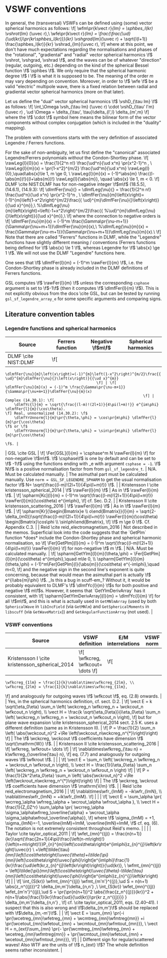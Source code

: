 VSWF conventions
================

In general, the (transversal) VSWFs can be defined using (some) vector spherical harmonics
as follows: \f[
	\wfm\pr{k\vect r}_{lm} = \sphbes_l(kr) \vshrot_{lm} (\uvec r),\\
	\wfe\pr{k\vect r}_{lm} = \frac{\frac{\ud}{\ud(kr)}\pr{kr\sphbes_l(kr)}}{kr} \vshgrad_{lm}(\uvec r)
				+ \sqrt{l(l+1)} \frac{\sphbes_l(kr)}{kr} \vshrad_{lm}(\uvec r),
\f]
where at this point, we don't have much expectations regarding the
normalisations and phases of the
"rotational", "gradiental" and "radial" vector spherical harmonics
\f$  \vshrot, \vshgrad, \vshrad \f$, and the waves can be of whatever "direction"
(regular, outgoing, etc.) depending on the kind of the spherical Bessel function
\f$ \sphbes \f$. 
We only require that the spherical harmonic degree \f$ l \f$
is what it is supposed to be. The meaning of the order $m$ may vary depending
on convention. Moreover, in order to \f$ \wfe \f$ be a valid "electric" multipole wave,
there is a fixed relation between radial and gradiental vector spherical harmonics
(more on that later).

Let us define the "dual" vector spherical harmonics \f$ \vshD_{\tau lm} \f$ as follows:
\f[
	\int_\Omega \vsh_{\tau lm} (\uvec r) \cdot \vshD_{\tau' l'm} (\uvec r) \, \ud \Omega 
		= \delta_{\tau', \tau}\delta_{l',l} \delta_{m',m}
\f]
where the \f$ \cdot \f$ symbol here means the bilinear form of the vector components
without complex conjugation (which is included in the "duality" mapping).

The problem with conventions starts with the very definition of associated Legendre / Ferrers functions.

For the sake of non-ambiguity, let us first define the "canonical" associated Legendre/Ferrers polynomials
*without* the Condon-Shortley phase.
\f[
	\rawLeg{l}{0}(x) = \frac{1}{2^n n!} \frac{\ud^n}{\ud x^n} \pr{x^2-1}^n , \\
	\rawLeg{l}{m}(x) = \pr{1-x^2}^{m/2} \frac{\ud^m}{\ud x^m} \rawLeg{l}{0},\quad\abs{x}\le 1, m \ge 0, \\
	\rawLeg{l}{m}(x) = (-1)^\abs{m} \frac{(l-\abs{m})!}{(l+\abs{m})!} \rawLeg{l}{\abs{m}}, 
		\quad \abs{x} \le 1, m < 0.
\f]
DLMF \cite NIST:DLMF has for non-negative integer \f$m\f$ (18.5.5), (14.6.1), (14.9.3):
\f[
	\dlmfFer{\nu}{} = \dlmfLeg{\nu}{} = \frac{1}{2^n n!} \frac{\ud^n}{\ud x^n} \pr{x^2-1}^n , \\
	\dlmfFer{\nu}{m}\left(x\right)=(-1)^{m}\left(1-x^2\right)^{m/2}\frac{{
	\ud}^{m}\dlmfFer{\nu}{}\left(x\right)}{{\ud x}^{m}},\\
	%\dlmfLeg{\nu}{m}\left(x\right)=\left(-1+x^2\right)^{m/2}\frac{{
	%\ud}^{m}\dlmfLeg{\nu}{}\left(x\right)}{{\ud x}^{m}},\\
\f]
where the connection to negative orders is
\f[
	\dlmfFer{\nu}{m}(x) = (-1)^m \frac{\Gamma\pr{\nu-m+1}}{\Gamma\pr{\nu+m+1}}\dlmfFer{\nu}{m}(x),\\
	%\dlmfLeg{\nu}{m}(x) =        \frac{\Gamma\pr{\nu-m+1}}{\Gamma\pr{\nu+m+1}}\dlmfLeg{\nu}{m}(x).\\
\f]
Note that there are called "Ferrers" functions in DLMF, while the "Legendre" functions have slightly
different meaning / conventions (Ferrers functions being defined for \f$ \abs{x} \le 1 \f$, whereas
Legendre for \f$ \abs{x} \ge 1 \f$. We will not use the DLMF "Legendre" functions here.

One sees that \f$ \dlmfFer{l}{m} = (-1)^m \rawFer{l}{m} \f$, i.e. the Condon-Shortley phase is
already included in the DLMF definitions of Ferrers functions.

GSL computes \f$ \rawFer{l}{m} \f$ unless the corresponding `csphase` argument is set to 
\f$-1\f$ (then it computes \f$ \dlmfFer{l}{m} \f$). This is not explicitly obvious from the docs 
\cite GSL,
but can be tested by running `gsl_sf_legendre_array_e` for some specific arguments and comparing signs.


Literature convention tables
----------------------------

### Legendre functions and spherical harmonics

| Source                 | Ferrers function      | Negative \f$m\f$   | Spherical harmonics |
|------------------------|-----------------------|--------------------|---------------------|
| DLMF \cite NIST:DLMF   | \f[
	\dlmfFer{\nu}{m}\left(x\right)=(-1)^{m}\left(1-x^2\right)^{m/2}\frac{{
	\ud}^{m}\dlmfFer{\nu}{}\left(x\right)}{{\ud x}^{m}}
                                             \f] | \f[
	\dlmfFer{\nu}{m}(x) = (-1)^m \frac{\Gamma\pr{\nu-m+1}}{\Gamma\pr{\nu+m+1}}\dlmfFer{\nu}{m}(x)
                                                                  \f] |  Complex (14.30.1): \f[
		\dlmfYc{l}{m} = \sqrt{\frac{(l-m)!(2l+1)}{4\pi(l+m)!}} e^{im\phi} \dlmfFer{l}{m}(\cos\theta).
	\f] Real, unnormalized (14.30.2): \f$ 
		\dlmfYrUnnorm{l}{m}\pr{\theta,\phi} = \cos\pr{m\phi} \dlmfFer{l}{m}\pr{\cos\theta} 
	\f$ or \f$
		\dlmfYrUnnorm{l}{m}\pr{\theta,\phi} = \sin\pr{m\phi} \dlmfFer{l}{m}\pr{\cos\theta} 
                                                                                     \f$. |
| GSL \cite GSL         |  \f[
	\Fer[GSL]{l}{m} = \csphase^m N \rawFer{l}{m}
                                  \f]  for non-negative \f$m\f$. \f$
	\csphase\f$ is one by default and can be set to \f$
	-1\f$ using the functions ending with \_e with argument `csphase = -1`. \f$
	N\f$ is a positive normalisation factor from from `gsl_sf_legendre_t`. | N/A. Must be calculated manually. | The asimuthal part must be calculated manually. Use `norm = GSL_SF_LEGENDRE_SPHARM` to get the usual normalisation factor \f$
	N= \sqrt{\frac{(l-m)!(2l+1)}{4\pi(l+m)!}} \f$. |	
| Kristensson I \cite kristensson_spherical_2014 	| \f$ \rawFer{l}{m} \f$ | As in \f$ \rawFer{l}{m} \f$. | \f[
	\spharm[Kc]{l}{m} = (-1)^m \sqrt{\frac{(l-m)!(2l+1)}{4\pi(l+m)!}} \rawFer{l}{m}(\cos\theta) e^{im\phi},
                                                                                        \f] cf. Sec. D.2. |
| Kristensson II \cite kristensson_scattering_2016	| \f$ \rawFer{l}{m} \f$ | As in \f$ \rawFer{l}{m} \f$. | \f[
	\spharm[Kr]{\begin{Bmatrix}e \\ o\end{Bmatrix}}{l}{m} = 
		\sqrt{2-\delta_{m0}}\sqrt{\frac{(l-m)!(2l+1)}{4\pi(l+m)!}}
		\rawFer{l}{m}(\cos\theta) 
		\begin{Bmatrix}\cos\phi \\ \sin\phi\end{Bmatrix},
                                                                                            \f] \f$ m \ge 0 \f$. Cf. Appendix C.3.  |
| Reid \cite reid_electromagnetism_2016	|  Not described in the memos. Superficial look into the code suggests that the `GetPlm` function *does* include the Condon-Shortley phase and spherical harmonic normalisation, so \f[
	\Fer[GetPlm]{l}{m} = (-1)^m \sqrt{\frac{(l-m)!(2l+1)}{4\pi(l+m)!}} \rawFer{l}{m}
\f] for non-negative \f$ m \f$.    |  N/A. Must be calculated manually.         |   \f[
	\spharm[GetYlm]{l}{m}(\theta,\phi) = \Fer[GetPlm]{l}{m}(\cos\theta) e^{im\phi},\quad m\le 0, \\
	\spharm[GetYlm]{l}{m}(\theta,\phi) = (-1)^m\Fer[GetPlm]{l}{\abs{m}}(\cos\theta) e^{-im\phi},\quad m<0, 
                                                   \f] and the negative sign in the second line's exponent is quite concerning, because that would mean the asimuthal part is actually \f$ e^{i\abs{m}\phi} \f$. _Is this a bug in scuff-em_? Without it, it would be probably equivalent to DLMF's \f$ \dlmfYc{l}{m} \f$s for both positive and negative \f$ m\f$s. However, it seems that `GetYlmDerivArray` has it consistent, with \f[
	\spharm[GetYlmDerivArray]{l}{m} = \dlmfYc{l}{m}   
		\f] for all \f$m\f$, and this is what is actually used in `GetMNlmArray` (used by  both `SphericalWave` in `libIncField` (via `GetMNlm`) and `GetSphericalMoments` in `libscuff` (via `GetWaveMatrix`)) and `GetAngularFunctionArray` (not used).      |



### VSWF conventions

| Source	| VSWF definition  	| E/M interrelations | VSWF norm  	| CS Phase  	|  Field expansion 	|  Radiated power | Notes |
|---	|---	|---	|---	|---	|---	|--- 	|--- |
| Kristensson I \cite kristensson_spherical_2014 	|  \f[ \wfkcreg, \wfkcout= \dots \f] 	| \f[
	\wfkcreg_{1lm} = \frac{1}{k}\nabla\times\wfkcreg_{2lm}, \\
	\wfkcreg_{2lm} = \frac{1}{k}\nabla\times\wfkcreg_{1lm},
\f] and analogously for outgoing waves \f$ \wfkcout \f$, eq. (2.8) onwards. 	|  	| Yes, in the spherical harmonics definition, cf. sect. D.2.  	| \f[ 
	\vect E = k \sqrt{\eta_0\eta} \sum_n \left( \wckcreg_n  \wfkcreg_n + \wckcout_n \wfkcout_n  \right), 
	\\ 
	\vect H =  \frac{k \sqrt{\eta_0\eta}}{i\eta_0\eta} \sum_n \left( \wckcreg_n  \wfkcreg_n + \wckcout_n \wfkcout_n  \right),
\f] but for plane wave expansion \cite kristensson_spherical_2014 sect. 2.5 K. uses a different definition (same as in Kristensson II).  	| \f[
	 P = \frac{1}{2} \sum_n \left( \abs{\wckcout_n}^2 +\Re \left(\wckcout_n\wckcreg_n^{*}\right)\right)
 \f]	| The \f$ \wckcreg, \wckcout \f$	coefficients have dimension \f$ \sqrt{\mathrm{W}} \f$. |
| Kristensson II \cite kristensson_scattering_2016	| \f[ \wfkrreg, \wfkrout= \dots \f] 	|  \f[
	\nabla\times\wfkrreg_{\tau n} = k\wfkrreg_{\overline{\tau} n},
\f] eq. (7.7) and analogously for outgoing waves \f$ \wfkrout \f$. 	| 	|   	| \f[ 
	\vect E = \sum_n \left( \wckrreg_n  \wfkrreg_n + \wckrout_n \wfkrout_n  \right), 
	\\ 
	\vect H =  \frac{1}{i\eta_0\eta} \sum_n \left( \wckrreg_n  \wfkrreg_n + \wckrout_n \wfkrout_n  \right)
\f] 	| \f[
	 P = \frac{1}{2k^2\eta_0\eta} \sum_n \left( \abs{\wckrout_n}^2 +\Re \left(\wckrout_n\wckrreg_n^{*}\right)\right)
 \f]	| The \f$ \wckrreg, \wckrout \f$ coefficients have dimension \f$ \mathrm{V/m} \f$. |
| Reid \cite reid_electromagnetism_2016	|   | \f[
	\nabla\times\wfr_{lmM} = -ik\wfr_{lmN}, \\ \nabla\times\wfr_{lmN} = +ik\wfr_{lmM}. 
\f] 	|	|  |  \f[
	\vect E = \sum_\alpha \pr{ \wcrreg_\alpha \wfrreg_\alpha + \wcrout_\alpha \wfrout_\alpha }, \\
	\vect H = \frac{1}{Z_0Z^r} \sum_\alpha \pr{ \wcrreg_\alpha \sigma_\alpha\wfrreg_\overline{\alpha} +
		 \wcrout_\alpha \sigma_\alpha\wfrout_\overline{\alpha}},
\f] where \f$ \sigma_{lmM} = +1, \sigma_{lmN}=-1, \overline{lmM}=lmM, \overline{lmN}=lmM, \f$  cf. eq. (6). The notation is not extremely consistent throughout Reid's memo.	| 	| 	|
| Taylor \cite taylor_optical_2011	| \f[
	\wfet_{mn}^{(j)}	=	\frac{n(n+1)}{kr}\sqrt{\frac{2n+1}{4\pi}\frac{\left(n-m\right)!}{\left(n+m\right)!}}P_{n}^{m}\left(\cos\theta\right)e^{im\phi}z_{n}^{j}\left(kr\right)\uvec{r} \\
		+\left[\tilde{\tau}_{mn}\left(\cos\theta\right)\uvec{\theta}+i\tilde{\pi}_{mn}\left(\cos\theta\right)\uvec{\phi}\right]e^{im\phi}\frac{1}{kr}\frac{\ud\left(kr\,z_{n}^{j}\left(kr\right)\right)}{\ud(kr)}, \\ 
	\wfmt_{mn}^{(j)}	=	\left[i\tilde{\pi}_{mn}\left(\cos\theta\right)\uvec{\theta}-\tilde{\tau}_{mn}\left(\cos\theta\right)\uvec{\phi}\right]e^{im\phi}z_{n}^{j}\left(kr\right)
\f]  	|	|	\f[
	\int_{S(kr)} \wfmt_{mn}^{(j)} \wfmt_{m'n'}^{(j)}\,\ud S = n(n+1) \abs{z_n^{(j)}}^2 \delta_{m,m'}\delta_{n,n'} ,\\
	\int_{S(kr)} \wfet_{mn}^{(j)} \wfet_{m'n'}^{(j)}\,\ud S =
           \pr{\pr{n(n+1)}^2 \abs{\frac{z_n^{(j)}}{kr}}^2 + n(n+1)\abs{\frac{1}{kr}\frac{\ud}{\ud(kr)}\pr{kr z_n^{(j)}}} } \delta_{m,m'}\delta_{n,n'} ,
\f] cf. \cite taylor_optical_2011, eqs. (2.40–41). I suspect that this is also wrong and \f$\delta_{m,m'}\f$ should be replaced with \f$\delta_{m,-m'}\f$. |	| \f[ 
	\vect E = \sum_{mn} \pr{-i \pr{\wcetreg_{mn}\wfetreg_{mn} + \wcmtreg_{mn}\wfmtreg{mn}} +i \pr{\wcetout_{mn}\wfetout_{mn} + \wcmtout_{mn}\wfmtout_{mn}}}, \\
	\vect H = n_{ext}\sum_{mn} \pr{- \pr{\wcmtreg_{mn}\wfetreg_{mn} + \wcetreg_{mn}\wfmtreg{mn}} + \pr{\wcmtout_{mn}\wfetout_{mn} + \wcetout_{mn}\wfmtout_{mn}}},
\f] 	| 	| Different sign for regular/scattered waves! Also WTF are the units of \f$ n_{ext} \f$?  The whole definition seems rather inconsistent. |

